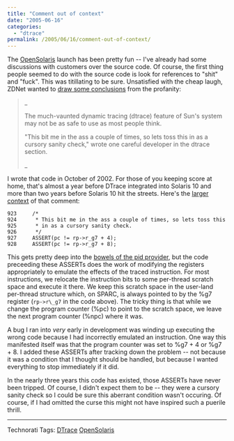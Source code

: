 ```yaml
---
title: "Comment out of context"
date: "2005-06-16"
categories:
  - "dtrace"
permalink: /2005/06/16/comment-out-of-context/
---
```


The [OpenSolaris](http://opensolaris.org) launch has been pretty fun -- I've already had some discussions with customers over the source code. Of course, the first thing people seemed to do with the source code is look for references to "shit" and "fuck". This was titillating to be sure. Unsatisfied with the cheap laugh, ZDNet wanted to [draw some conclusions](http://www.zdnet.com.au/news/software/0,2000061733,39197326,00.htm) from the profanity:

> _
> 
> The much-vaunted dynamic tracing (dtrace) feature of Sun's system may not be as safe to use as most people think.
> 
> "This bit me in the ass a couple of times, so lets toss this in as a cursory sanity check," wrote one careful developer in the dtrace section.
> 
> _

I wrote that code in October of 2002. For those of you keeping score at home, that's almost a year before DTrace integrated into Solaris 10 and more than two years before Solaris 10 hit the streets. Here's the [larger context](http://cvs.opensolaris.org/source/xref/usr/src/uts/sparc/dtrace/fasttrap_isa.c#923) of that comment:

```
923 	/*
924 	 * This bit me in the ass a couple of times, so lets toss this
925 	 * in as a cursory sanity check.
926 	 */
927 	ASSERT(pc != rp->r_g7 + 4);
928 	ASSERT(pc != rp->r_g7 + 8);

```

This gets pretty deep into the [bowels of the pid provider](http://dtrace.org/blogs/ahl/pid_provider_exposed), but the code preceeding these ASSERTs does the work of modifying the registers appropriately to emulate the effects of the traced instruction. For most instructions, we relocate the instruction bits to some per-thread scratch space and execute it there. We keep this scratch space in the user-land per-thread structure which, on SPARC, is always pointed to by the %g7 register (`rp->r\_g7` in the code above). The tricky thing is that while we change the program counter (%pc) to point to the scratch space, we leave the next program counter (%npc) where it was.

A bug I ran into _very_ early in development was winding up executing the wrong code because I had incorrectly emulated an instruction. One way this manifested itself was that the program counter was set to %g7 + 4 or %g7 + 8. I added these ASSERTs after tracking down the problem -- not because it was a condition that I thought should be handled, but because I wanted everything to stop immediately if it did.

In the nearly three years this code has existed, those ASSERTs have never been tripped. Of course, I didn't expect them to be -- they were a cursory sanity check so I could be sure this aberrant condition wasn't occuring. Of course, if I had omitted the curse this might not have inspired such a puerile thrill.

* * *

Technorati Tags: [DTrace](http://technorati.com/tag/DTrace) [OpenSolaris](http://technorati.com/tag/OpenSolaris)
